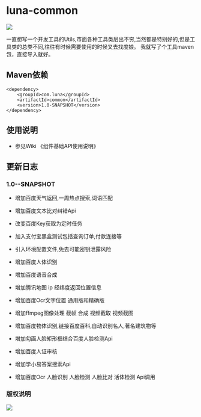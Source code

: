 # luna-common 
![](https://img.shields.io/badge/luna--common-1.0--SNAPSHOT-green)

一直想写一个开发工具的Utils,市面各种工具类层出不穷,当然都是特别好的,但是工具类的总类不同,往往有时候需要使用的时候又去找度娘。
我就写了个工具maven包，直接导入就好。

## Maven依赖
```
<dependency>
    <groupId>com.luna</groupId>
    <artifactId>common</artifactId>
    <version>1.0-SNAPSHOT</version>
</dependency>
```

## 使用说明

+ 参见Wiki 《组件基础API使用说明》


## 更新日志

### 1.0--SNAPSHOT
+ 增加百度天气返回,一周热点搜索,词语匹配

+ 增加百度文本比对纠错Api

+ 改变百度Key获取为定时任务

+ 加入支付宝黑盒测试包括查询订单,付款连接等

+ 引入环境配置文件,免去可能密钥泄露风险

+ 增加百度人体识别

+ 增加百度语音合成

+ 增加腾讯地图 ip 经纬度返回位置信息

+ 增加百度Ocr文字位置 通用版和精确版

+ 增加ffmpeg图像处理 截帧 合成 视频截取 视频截图

+ 增加百度物体识别,链接百度百科,自动识别名人,著名建筑物等

+ 增加勾画人脸矩形框结合百度人脸检测Api

+ 增加百度人证审核

+ 增加学小易答案搜索Api

+ 增加百度Ocr 人脸识别 人脸检测 人脸比对 活体检测 Api调用


### 版权说明
![](https://img.shields.io/badge/License-Apache%20License%202.0-yellowgreen)

